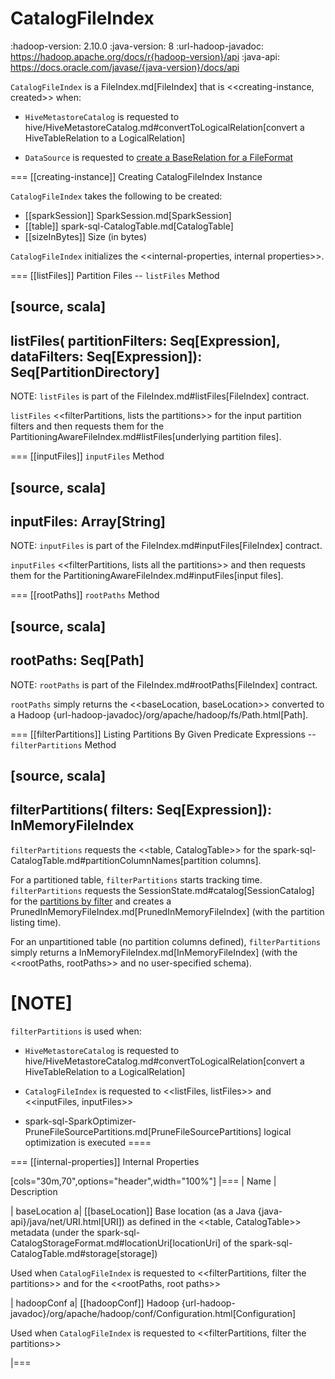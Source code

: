 # CatalogFileIndex

:hadoop-version: 2.10.0
:java-version: 8
:url-hadoop-javadoc: https://hadoop.apache.org/docs/r{hadoop-version}/api
:java-api: https://docs.oracle.com/javase/{java-version}/docs/api

`CatalogFileIndex` is a FileIndex.md[FileIndex] that is <<creating-instance, created>> when:

* `HiveMetastoreCatalog` is requested to hive/HiveMetastoreCatalog.md#convertToLogicalRelation[convert a HiveTableRelation to a LogicalRelation]

* `DataSource` is requested to [create a BaseRelation for a FileFormat](DataSource.md#resolveRelation)

=== [[creating-instance]] Creating CatalogFileIndex Instance

`CatalogFileIndex` takes the following to be created:

* [[sparkSession]] SparkSession.md[SparkSession]
* [[table]] spark-sql-CatalogTable.md[CatalogTable]
* [[sizeInBytes]] Size (in bytes)

`CatalogFileIndex` initializes the <<internal-properties, internal properties>>.

=== [[listFiles]] Partition Files -- `listFiles` Method

[source, scala]
----
listFiles(
  partitionFilters: Seq[Expression],
  dataFilters: Seq[Expression]): Seq[PartitionDirectory]
----

NOTE: `listFiles` is part of the FileIndex.md#listFiles[FileIndex] contract.

`listFiles` <<filterPartitions, lists the partitions>> for the input partition filters and then requests them for the PartitioningAwareFileIndex.md#listFiles[underlying partition files].

=== [[inputFiles]] `inputFiles` Method

[source, scala]
----
inputFiles: Array[String]
----

NOTE: `inputFiles` is part of the FileIndex.md#inputFiles[FileIndex] contract.

`inputFiles` <<filterPartitions, lists all the partitions>> and then requests them for the PartitioningAwareFileIndex.md#inputFiles[input files].

=== [[rootPaths]] `rootPaths` Method

[source, scala]
----
rootPaths: Seq[Path]
----

NOTE: `rootPaths` is part of the FileIndex.md#rootPaths[FileIndex] contract.

`rootPaths` simply returns the <<baseLocation, baseLocation>> converted to a Hadoop {url-hadoop-javadoc}/org/apache/hadoop/fs/Path.html[Path].

=== [[filterPartitions]] Listing Partitions By Given Predicate Expressions -- `filterPartitions` Method

[source, scala]
----
filterPartitions(
  filters: Seq[Expression]): InMemoryFileIndex
----

`filterPartitions` requests the <<table, CatalogTable>> for the spark-sql-CatalogTable.md#partitionColumnNames[partition columns].

For a partitioned table, `filterPartitions` starts tracking time. `filterPartitions` requests the SessionState.md#catalog[SessionCatalog] for the [partitions by filter](SessionCatalog.md#listPartitionsByFilter) and creates a PrunedInMemoryFileIndex.md[PrunedInMemoryFileIndex] (with the partition listing time).

For an unpartitioned table (no partition columns defined), `filterPartitions` simply returns a InMemoryFileIndex.md[InMemoryFileIndex] (with the <<rootPaths, rootPaths>> and no user-specified schema).

[NOTE]
====
`filterPartitions` is used when:

* `HiveMetastoreCatalog` is requested to hive/HiveMetastoreCatalog.md#convertToLogicalRelation[convert a HiveTableRelation to a LogicalRelation]

* `CatalogFileIndex` is requested to <<listFiles, listFiles>> and <<inputFiles, inputFiles>>

* spark-sql-SparkOptimizer-PruneFileSourcePartitions.md[PruneFileSourcePartitions] logical optimization is executed
====

=== [[internal-properties]] Internal Properties

[cols="30m,70",options="header",width="100%"]
|===
| Name
| Description

| baseLocation
a| [[baseLocation]] Base location (as a Java {java-api}/java/net/URI.html[URI]) as defined in the <<table, CatalogTable>> metadata (under the spark-sql-CatalogStorageFormat.md#locationUri[locationUri] of the spark-sql-CatalogTable.md#storage[storage])

Used when `CatalogFileIndex` is requested to <<filterPartitions, filter the partitions>> and for the <<rootPaths, root paths>>

| hadoopConf
a| [[hadoopConf]] Hadoop {url-hadoop-javadoc}/org/apache/hadoop/conf/Configuration.html[Configuration]

Used when `CatalogFileIndex` is requested to <<filterPartitions, filter the partitions>>

|===
